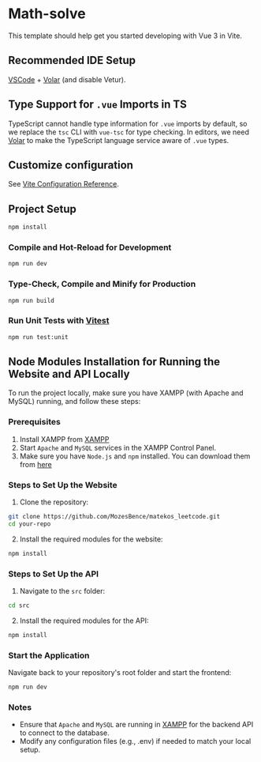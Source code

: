 # Math-solve

This template should help get you started developing with Vue 3 in Vite.

## Recommended IDE Setup

[VSCode](https://code.visualstudio.com/) + [Volar](https://marketplace.visualstudio.com/items?itemName=Vue.volar) (and disable Vetur).

## Type Support for `.vue` Imports in TS

TypeScript cannot handle type information for `.vue` imports by default, so we replace the `tsc` CLI with `vue-tsc` for type checking. In editors, we need [Volar](https://marketplace.visualstudio.com/items?itemName=Vue.volar) to make the TypeScript language service aware of `.vue` types.

## Customize configuration

See [Vite Configuration Reference](https://vite.dev/config/).

## Project Setup

```sh
npm install
```

### Compile and Hot-Reload for Development

```sh
npm run dev
```

### Type-Check, Compile and Minify for Production

```sh
npm run build
```

### Run Unit Tests with [Vitest](https://vitest.dev/)

```sh
npm run test:unit
```


## Node Modules Installation for Running the Website and API Locally
To run the project locally, make sure you have XAMPP (with Apache and MySQL) running, and follow these steps:

### Prerequisites
1. Install XAMPP from [XAMPP](https://www.apachefriends.org)
2. Start `Apache` and `MySQL` services in the XAMPP Control Panel.
3. Make sure you have `Node.js` and `npm` installed. You can download them from [here](https://nodejs.org/en)

### Steps to Set Up the Website

1. Clone the repository:
```sh
git clone https://github.com/MozesBence/matekos_leetcode.git
cd your-repo
```
2. Install the required modules for the website:
```sh
npm install
```

### Steps to Set Up the API

1. Navigate to the `src` folder:
```sh
cd src
```
2. Install the required modules for the API:
```sh
npm install
```

### Start the Application

Navigate back to your repository's root folder and start the frontend:
```sh
npm run dev
```
### Notes
- Ensure that `Apache` and `MySQL` are running in [XAMPP](https://www.apachefriends.org) for the backend API to connect to the database.
- Modify any configuration files (e.g., .env) if needed to match your local setup.
